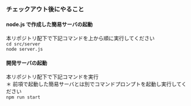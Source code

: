 ### チェックアウト後にやること

#### node.js で作成した簡易サーバの起動  
本リポジトリ配下で下記コマンドを上から順に実行してください  
`cd src/server`  
`node server.js`

#### 開発サーバの起動
本リポジトリ配下で下記コマンドを実行  
＊ 前項で起動した簡易サーバとは別でコマンドプロンプトを起動し実行してください  
`npm run start`

